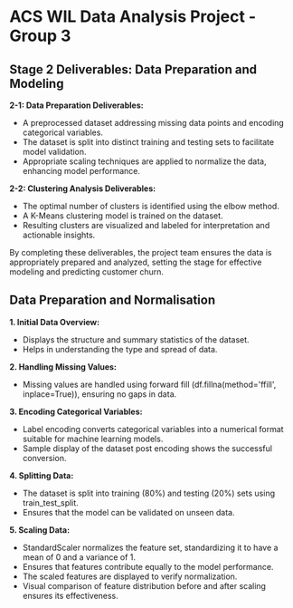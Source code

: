 # ACS WIL Data Analysis Project - Group 3

## Stage 2 Deliverables: Data Preparation and Modeling

**2-1: Data Preparation Deliverables:**

- A preprocessed dataset addressing missing data points and encoding categorical variables.
- The dataset is split into distinct training and testing sets to facilitate model validation.
- Appropriate scaling techniques are applied to normalize the data, enhancing model performance.
  

**2-2: Clustering Analysis Deliverables:**

- The optimal number of clusters is identified using the elbow method.
- A K-Means clustering model is trained on the dataset.
- Resulting clusters are visualized and labeled for interpretation and actionable insights.

By completing these deliverables, the project team ensures the data is appropriately prepared and analyzed, setting the stage for effective modeling and predicting customer churn.

## Data Preparation and Normalisation

**1. Initial Data Overview:**
 - Displays the structure and summary statistics of the dataset.
 - Helps in understanding the type and spread of data.

**2. Handling Missing Values:**
 - Missing values are handled using forward fill (df.fillna(method='ffill', inplace=True)), ensuring no gaps in data.

**3. Encoding Categorical Variables:**
 - Label encoding converts categorical variables into a numerical format suitable for machine learning models.
 - Sample display of the dataset post encoding shows the successful conversion.

**4. Splitting Data:**
 - The dataset is split into training (80%) and testing (20%) sets using train_test_split.
 - Ensures that the model can be validated on unseen data.

**5. Scaling Data:**
 - StandardScaler normalizes the feature set, standardizing it to have a mean of 0 and a variance of 1.
 - Ensures that features contribute equally to the model performance.
 - The scaled features are displayed to verify normalization.
 - Visual comparison of feature distribution before and after scaling ensures its effectiveness.
